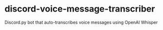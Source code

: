 # discord-voice-message-transcriber
Discord.py bot that auto-transcribes voice messages using OpenAI Whisper
